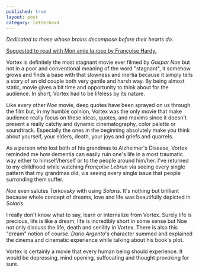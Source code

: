 ```yaml
---
published: true
layout: post
category: letterboxd
---
```

_Dedicated to those whose brains decompose before their hearts do._

<a href="https://youtu.be/2ICFtXx546A"> Suggested to read with Mon amie la rose by Françoise Hardy. </a> 

Vortex is definitely the most stagnant movie ever filmed by _Gaspar Noe_ but not in a poor and conventional meaning of the word "stagnant", it somehow grows and finds a base with that slowness and inertia because it simply tells a story of an old couple both very gentle and harsh way. By being almost static, movie gives a bit time and opportunity to think about for the audience.  In short, Vortex had to be lifeless by its nature.

Like every other _Noe_ movie, deep quotes have been sprayed on us through the film but, in my humble opinion, Vortex was the only movie that make audience really focus on these ideas, quotes, and maxims since it doesn't present a really catchy and dynamic cinematography, color palette or soundtrack. Especially the ones in the beginning absolutely make you think about yourself, your elders, death, your joys and griefs and quarrels.

As a person who lost both of his grandmas to Alzheimer's Disease, Vortex reminded me how dementia can easily ruin one's life in a most traumatic way either to himself/herself or to the people around him/her. I've returned to my childhood while watching _Françoise Lebrun_ via seeing every single pattern that my grandmas did, via seeing every single issue that people surronding them suffer.

_Noe_ even salutes _Tarkovsky_ with using _Solaris_. It's nothing but brilliant because whole concept of dreams, love and life was beautifully depicted in _Solaris_.

I really don't know what to say, learn or internalize from Vortex. Surely life is precious, life is like a dream, life is incredibly short in some sense but Noe not only discuss the life, death and senility in Vortex. There is also this "dream" notion of course. _Dario Argento_'s character summed and explained the cinema and cinematic experience while talking about his book's plot.

Vortex is certainly a movie that every human being should experience. It would be depressing, mind opening, suffocating and thought provoking for sure.
